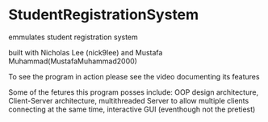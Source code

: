 # StudentRegistrationSystem

emmulates student registration system

built with Nicholas Lee (nick9lee) and Mustafa Muhammad(MustafaMuhammad2000)

To see the program in action please see the video documenting its features

Some of the fetures this program posses include: OOP design architecture, Client-Server architecture, multithreaded Server to allow multiple clients connecting at the same time, 
interactive GUI (eventhough not the pretiest)
